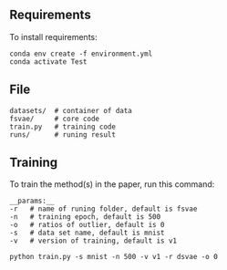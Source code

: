 ## Requirements
  
To install requirements:

```setup
conda env create -f environment.yml
conda activate Test
```

## File

    datasets/  # container of data  
    fsvae/     # core code  
    train.py   # training code   
    runs/      # runing result  

## Training

To train the method(s) in the paper, run this command:  

    __params:__  
    -r   # name of runing folder, default is fsvae  
    -n   # training epoch, default is 500  
    -o   # ratios of outlier, default is 0
    -s   # data set name, default is mnist  
    -v   # version of training, default is v1  

```train
python train.py -s mnist -n 500 -v v1 -r dsvae -o 0
```
